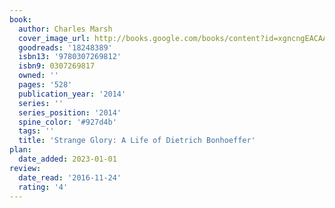 ```yaml
---
book:
  author: Charles Marsh
  cover_image_url: http://books.google.com/books/content?id=xgncngEACAAJ&printsec=frontcover&img=1&zoom=1&source=gbs_api
  goodreads: '18248389'
  isbn13: '9780307269812'
  isbn9: 0307269817
  owned: ''
  pages: '528'
  publication_year: '2014'
  series: ''
  series_position: '2014'
  spine_color: '#927d4b'
  tags: ''
  title: 'Strange Glory: A Life of Dietrich Bonhoeffer'
plan:
  date_added: 2023-01-01
review:
  date_read: '2016-11-24'
  rating: '4'
---
```

